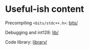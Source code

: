 # Useful-ish content

Precompiling `<bits/stdc++.h>`: [bits/](https://github.com/imsuck/solutions/tree/main/bits)

Debugging and int128: [lib/](https://github.com/imsuck/solutions/tree/main/lib)

Code library: [library/](https://github.com/imsuck/solutions/tree/main/library)
